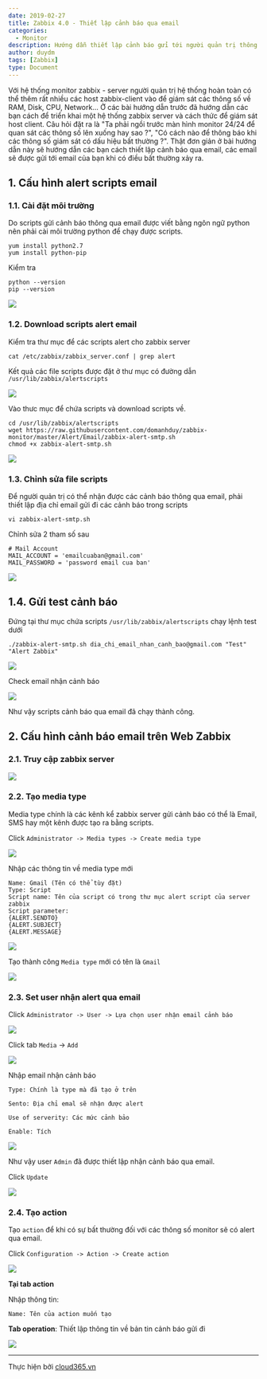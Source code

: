 ```yaml
---
date: 2019-02-27
title: Zabbix 4.0 - Thiết lập cảnh báo qua email
categories:
  - Monitor
description: Hướng dẫn thiết lập cảnh báo gửi tới người quản trị thông qua email.
author: duydm
tags: [Zabbix]
type: Document
---
```


Với hệ thống monitor zabbix - server người quản trị hệ thống hoàn toàn có thể thêm rất nhiều các host zabbix-client vào để giám sát các thông số về RAM, Disk, CPU, Network... Ở các bài hướng dẫn trước đã hướng dẫn các bạn cách để triển khai một hệ thống zabbix server và cách thức để giám sát host client. Câu hỏi đặt ra là "Ta phải ngồi trước màn hình monitor 24/24 để quan sát các thông số lên xuống hay sao ?", "Có cách nào để thông báo khi các thông số giám sát có dấu hiệu bất thường ?". Thật đơn giản ở bài hướng dẫn này sẽ hướng dẫn các bạn cách thiết lập cảnh báo qua email, các email sẽ được gửi tới email của bạn khi có điều bất thường xảy ra.

## 1. Cấu hình alert scripts email

### 1.1. Cài đặt môi trường

Do scripts gửi cảnh báo thông qua email được viết bằng ngôn ngữ python nên phải cài môi trường python để chạy được scripts.

```
yum install python2.7
yum install python-pip
```
Kiểm tra

```
python --version
pip --version
```
![](/images/img-zabbix-alert-email/Screenshot_428.png)

### 1.2. Download scripts alert email

Kiểm tra thư mục để các scripts alert cho zabbix server

```
cat /etc/zabbix/zabbix_server.conf | grep alert
```

Kết quả các file scripts được đặt ở thư mục có đường dẫn `/usr/lib/zabbix/alertscripts`

![](/images/img-zabbix-alert-email/Screenshot_429.png)

Vào thưc mục để chứa scripts và download scripts về.

```
cd /usr/lib/zabbix/alertscripts
wget https://raw.githubusercontent.com/domanhduy/zabbix-monitor/master/Alert/Email/zabbix-alert-smtp.sh
chmod +x zabbix-alert-smtp.sh
```

![](/images/img-zabbix-alert-email/Screenshot_430.png)

### 1.3. Chỉnh sửa file scripts

Để người quản trị có thể nhận được các cảnh báo thông qua email, phải thiết lập địa chỉ email gửi đi các cảnh báo trong scripts

```
vi zabbix-alert-smtp.sh
```

Chỉnh sửa 2 tham số sau

```
# Mail Account
MAIL_ACCOUNT = 'emailcuaban@gmail.com'
MAIL_PASSWORD = 'password email cua ban'
```

![](/images/img-zabbix-alert-email/Screenshot_431.png)

## 1.4. Gửi test cảnh báo

Đứng tại thư mục chứa scripts `/usr/lib/zabbix/alertscripts` chạy lệnh test dưới

```
./zabbix-alert-smtp.sh dia_chi_email_nhan_canh_bao@gmail.com "Test" "Alert Zabbix"
```

![](/images/img-zabbix-alert-email/Screenshot_432.png)

Check email nhận cảnh báo

![](/images/img-zabbix-alert-email/Screenshot_433.png)

Như vậy scripts cảnh báo qua email đã chạy thành công.

## 2. Cấu hình cảnh báo email trên Web Zabbix

### 2.1. Truy cập zabbix server

![](/images/img-zabbix-alert-email/Screenshot_1002.png)


### 2.2. Tạo media type

Media type chính là các kênh kể zabbix server gửi cảnh báo có thể là Email, SMS hay một kênh được tạo ra bằng scripts.

Click `Administrator -> Media types -> Create media type`

![](/images/img-zabbix-alert-email/Screenshot_434.png)

Nhập các thông tin về media type mới

```
Name: Gmail (Tên có thể tùy đặt)
Type: Script
Script name: Tên của script có trong thư mục alert script của server zabbix
Script parameter:
{ALERT.SENDTO}
{ALERT.SUBJECT}
{ALERT.MESSAGE}
```

![](/images/img-zabbix-alert-email/Screenshot_435.png)

Tạo thành công `Media type` mới có tên là `Gmail`

![](/images/img-zabbix-alert-email/Screenshot_436.png)

### 2.3. Set user nhận alert qua email

Click `Administrator -> User -> Lựa chọn user nhận email cảnh báo`

![](/images/img-zabbix-alert-email/Screenshot_437.png)

Click tab `Media` -> `Add` 

![](/images/img-zabbix-alert-email/Screenshot_438.png)

Nhập email nhận cảnh báo

```
Type: Chính là type mà đã tạo ở trên

Sento: Địa chỉ emal sẽ nhận được alert

Use of serverity: Các mức cảnh bảo

Enable: Tích
```

![](/images/img-zabbix-alert-email/Screenshot_440.png)

Như vậy user `Admin` đã được thiết lập nhận cảnh báo qua email.

Click `Update`

![](/images/img-zabbix-alert-email/Screenshot_441.png)

### 2.4. Tạo action

Tạo `action` để khi có sự bất thường đối với các thông số monitor sẽ có alert qua email.

Click `Configuration -> Action -> Create action`

![](/images/img-zabbix-alert-email/Screenshot_442.png)

**Tại tab action**

Nhập thông tin:

```
Name: Tên của action muốn tạo
```

**Tab operation**: Thiết lập thông tin về bản tin cảnh báo gửi đi

![](/images/img-zabbix-alert-email/Screenshot_443.png)



















---
Thực hiện bởi <a href="https://cloud365.vn/" target="_blank">cloud365.vn</a>
